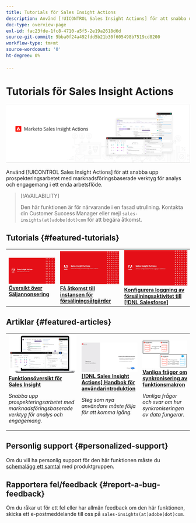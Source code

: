 ```yaml
---
title: Tutorials för Sales Insight Actions
description: Använd [!UICONTROL Sales Insight Actions] för att snabba upp prospekteringsarbetet med marknadsföringsbaserade verktyg för analys och engagemang i ett enda arbetsflöde.
doc-type: overview-page
exl-id: fac23fde-1fc8-4710-a5f5-2e19a2618d6d
source-git-commit: 9bba0f24a492fdd5b21b30f605498b7519cd8200
workflow-type: tm+mt
source-wordcount: '0'
ht-degree: 0%

---
```


# Tutorials för Sales Insight Actions

![](assets/header.png)

Använd [!UICONTROL Sales Insight Actions] för att snabba upp prospekteringsarbetet med marknadsföringsbaserade verktyg för analys och engagemang i ett enda arbetsflöde.

>[!AVAILABILITY]
>
>Den här funktionen är för närvarande i en fasad utrullning. Kontakta din Customer Success Manager eller mejl `sales-insights(at)adobe(dot)com` för att begära åtkomst.

## Tutorials {#featured-tutorials}

<table style="table-layout:fixed">
<tr>
<td>
<a href="/help/sales-insight-actions/sales-insight-actions-overview.md"><img alt="miniatyrbild för Sales Insight Actions Overview" src="assets/sales-insight-actions-feature-overview-videothumb.png" /></a>
<div><a href="/help/sales-insight-actions/sales-insight-actions-overview.md"><strong>Översikt över Säljannonsering</strong></a></div>
</td>
<td>
<a href="/help/sales-insight-actions/accessing-your-sales-insight-actions-instance.md"><img alt="miniatyrbild för att komma åt din instans av Sales Insight Actions" src="assets/accessing-your-sales-insight-actions-instance-videothumb.png" /></a>
<div><a href="/help/sales-insight-actions/accessing-your-sales-insight-actions-instance.md"><strong>Få åtkomst till instansen för försäljningsåtgärder</strong></a></div>
</td>
<td>
<a href="/help/sales-insight-actions/configure-sales-activity-logging-to-salesforce.md"><img alt="miniatyrbild för Konfigurera loggning av försäljningsaktivitet till [!DNL Salesforce]" src="assets/configure-sales-activity-logging-to-salesforce-videothumb.png" /></a>
<div><a href="/help/sales-insight-actions/configure-sales-activity-logging-to-salesforce.md"><strong>Konfigurera loggning av försäljningsaktivitet till [!DNL Salesforce]</strong></a></div>
</td>
</tr>
</table>

## Artiklar {#featured-articles}

<table style="table-layout:fixed">
<tr>
<td>
<a href="https://experienceleague.adobe.com/docs/marketo/using/product-docs/marketo-sales-insight/actions/sales-insight-actions-feature-overview.html"><img alt="miniatyrbild för Sales Insight Actions Function Overview" src="assets/sales-insight-actions-feature-overview-thumb.png" /></a>
<div><a href="https://experienceleague.adobe.com/docs/marketo/using/product-docs/marketo-sales-insight/actions/sales-insight-actions-feature-overview.html"><strong>Funktionsöversikt för Sales Insight</strong></a></div>
<p><em>Snabba upp prospekteringsarbetet med marknadsföringsbaserade verktyg för analys och engagemang.</em></p>
</td>
<td>
<a href="https://experienceleague.adobe.com/docs/marketo/using/product-docs/marketo-sales-insight/actions/getting-started/sales-insight-actions-user-onboarding-checklist.html"><img alt="miniatyrbild för [!DNL Sales Insight Actions] Handbok för användarintroduktion" src="assets/sales-insight-actions-user-onboarding-guide-thumb.png" /></a>
<div><a href="https://experienceleague.adobe.com/docs/marketo/using/product-docs/marketo-sales-insight/actions/getting-started/sales-insight-actions-user-onboarding-checklist.html"><strong>[!DNL Sales Insight Actions] Handbok för användarintroduktion</strong></a></div>
<p><em>Steg som nya användare måste följa för att komma igång.</em></p>
</td>
<td>
<a href="https://experienceleague.adobe.com/docs/marketo/using/product-docs/marketo-sales-insight/actions/admin/actions-data-sync-faq.html"><img alt="miniatyrbild för frågor och svar om synkronisering av funktionsmakron" src="assets/actions-data-sync-faq-thumb.png" /></a>
<div><a href="https://experienceleague.adobe.com/docs/marketo/using/product-docs/marketo-sales-insight/actions/admin/actions-data-sync-faq.html"><strong>Vanliga frågor om synkronisering av funktionsmakron</strong></a></div>
<p><em>Vanliga frågor och svar om hur synkroniseringen av data fungerar.</em></p>
</td>
</tr>
</table>

## Personlig support {#personalized-support}

Om du vill ha personlig support för den här funktionen måste du [schemalägg ett samtal](https://outlook.office365.com/owa/calendar/AdobeInc1@adobe.onmicrosoft.com/bookings/) med produktgruppen.

## Rapportera fel/feedback {#report-a-bug-feedback}

Om du råkar ut för ett fel eller har allmän feedback om den här funktionen, skicka ett e-postmeddelande till oss på `sales-insights(at)adobe(dot)com`.
